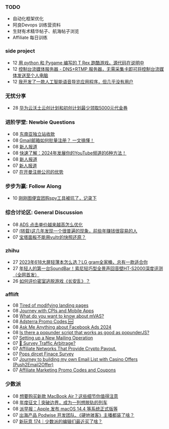 ### TODO
-  自动化框架优化
-  阿良Devops 训练营资料
-  生财有术精华帖子、航海帖子浏览
-  Affiliate 每日训练

### side project
<!-- sideproject:START -->
-  12 [用 python 和 Pygame 编写的 T Rex 跑酷游戏。源代码在说明中](https://www.youtube.com/watch?v=pZySIXSelCA)
-  12 [控制台流媒体服务器 - DNS+RTMP 服务器，无需采集卡即可将控制台流媒体发送至个人电脑](https://github.com/Aioros/console-streaming-server)
-  12 [我开发了一款人工智能语音导览应用程序，但几乎没有用户](https://www.reddit.com/r/SideProject/comments/18gpp0e/ive_built_an_ai_audio_tour_app_but_have_almost_no/)<!-- sideproject:END -->


### 无忧分享
<!-- ruyo:START -->
-  28 [华为云沃土云创计划和初创计划最少领取5000元代金券](https://51.ruyo.net/18617.html)<!-- ruyo:END -->

### 进阶学堂: Newbie Questions
<!-- advertcn1:START -->
-  08 [东南亚独立站收款](https://www.advertcn.com/thread-114277-1-1.html)
-  08 [Gmail邮箱如何批量注册？ 一文搞懂！](https://www.advertcn.com/thread-114276-1-1.html)
-  08 [新人报道](https://www.advertcn.com/thread-114273-1-1.html)
-  08 [快速了解：2024年发展你的YouTube频道的6种方法！](https://www.advertcn.com/thread-114270-1-1.html)
-  08 [新人报道](https://www.advertcn.com/thread-114266-1-1.html)
-  07 [新人报道](https://www.advertcn.com/thread-114261-1-1.html)
-  07 [在开曼注册公司的优势](https://www.advertcn.com/thread-114258-1-1.html)<!-- advertcn1:END -->

### 步步为赢: Follow Along
<!-- advertcn2:START -->
-  10 [刚刚图便宜团购spy工具被坑了，记录下](https://www.advertcn.com/thread-113954-1-1.html)<!-- advertcn2:END -->

### 综合讨论区: General Discussion
<!-- advertcn3:START -->
-  08 [ADS 点击单价越来越高怎么优化](https://www.advertcn.com/thread-114272-1-1.html)
-  07 [&lpar;转载&rpar;这几年发现一个很普遍的现象，前些年赚钱很容易的人](https://www.advertcn.com/thread-114264-1-1.html)
-  07 [宝塔面板不能用vultr的快照还原？](https://www.advertcn.com/thread-114262-1-1.html)<!-- advertcn3:END -->


### zhihu
<!-- zhihu:START -->
-  27 [2023年618大屏轻薄本怎么选？LG gram全家桶，总有一款适合你](http://zhuanlan.zhihu.com/p/632641888?utm_campaign=rss&utm_medium=rss&utm_source=rss&utm_content=title)
-  27 [年轻人的第一台SoundBar！索尼轻巧型全景声回音壁HT-S2000深度评测（全网首发）](http://zhuanlan.zhihu.com/p/630990296?utm_campaign=rss&utm_medium=rss&utm_source=rss&utm_content=title)
-  26 [如何评价密室逃脱游戏《长安乱》？](http://www.zhihu.com/question/563950552/answer/3045961312?utm_campaign=rss&utm_medium=rss&utm_source=rss&utm_content=title)<!-- zhihu:END -->

### afflift
<!-- afflift:START -->
-  08 [Tired of modifying landing pages](https://afflift.com/f/threads/tired-of-modifying-landing-pages.12773/)
-  08 [Journey with CPIs and Mobile Apps](https://afflift.com/f/threads/journey-with-cpis-and-mobile-apps.12762/)
-  08 [What do you want to know about mVAS?](https://afflift.com/f/threads/what-do-you-want-to-know-about-mvas.12759/)
-  08 [Adsterra Promo Codes 🆕](https://afflift.com/f/threads/adsterra-promo-codes-%F0%9F%86%95.12769/)
-  08 [Ask Me Anything about Facebook Ads 2024](https://afflift.com/f/threads/ask-me-anything-about-facebook-ads-2024.12688/)
-  08 [Is there a popunder script that works as good as popunderJS?](https://afflift.com/f/threads/is-there-a-popunder-script-that-works-as-good-as-popunderjs.12772/)
-  07 [Setting up a New Mailing Operation](https://afflift.com/f/threads/setting-up-a-new-mailing-operation.12771/)
-  07 [🚦 Survey Traffic Arbitrage?](https://afflift.com/f/threads/%F0%9F%9A%A6-survey-traffic-arbitrage.12508/)
-  07 [Affiliate Networks That Provide Crypto Payout.](https://afflift.com/f/threads/affiliate-networks-that-provide-crypto-payout.10614/)
-  07 [Pops dircet Finace Survey](https://afflift.com/f/threads/pops-dircet-finace-survey.12765/)
-  07 [Journey to building my own Email List with Casino Offers &lpar;Push2Email2Offer&rpar;](https://afflift.com/f/threads/journey-to-building-my-own-email-list-with-casino-offers-push2email2offer.12696/)
-  07 [Affiliate Marketing Promo Codes and Coupons](https://afflift.com/f/threads/affiliate-marketing-promo-codes-and-coupons.587/)<!-- afflift:END -->

### 少数派
<!-- sspai:START -->
-  08 [想要购买新款 MacBook Air？这些细节你值得注意](https://sspai.com/post/85735)
-  08 [年度征文 | 突破边界，成为一列想脱轨的列车](https://sspai.com/post/86658)
-  08 [派早报：Apple 发布 macOS 14.4 等系统正式版等](https://sspai.com/post/87033)
-  07 [出海产品 Podwise 开发团队、《硬地骇客》主播都装了啥？](https://sspai.com/prime/story/zhuanglesha-240307)
-  07 [新玩意 174｜少数派的编辑们最近买了啥？](https://sspai.com/post/87014)<!-- sspai:END -->
